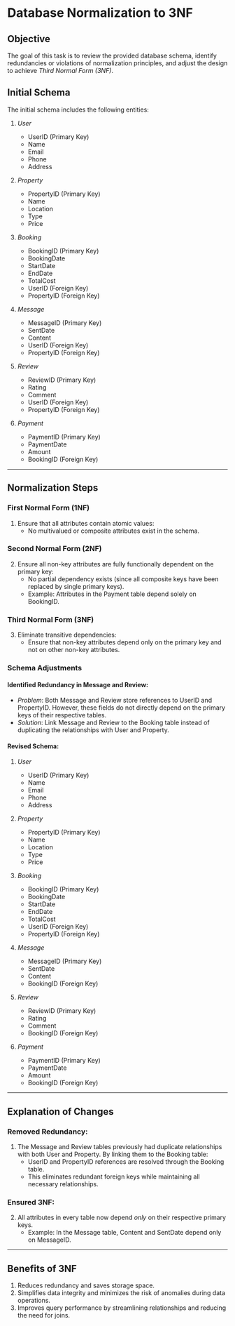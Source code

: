 # Database Normalization to 3NF

## Objective
The goal of this task is to review the provided database schema, identify redundancies or violations of normalization principles, and adjust the design to achieve *Third Normal Form (3NF)*.

## Initial Schema
The initial schema includes the following entities:

1. *User*
   - UserID (Primary Key)
   - Name
   - Email
   - Phone
   - Address

2. *Property*
   - PropertyID (Primary Key)
   - Name
   - Location
   - Type
   - Price

3. *Booking*
   - BookingID (Primary Key)
   - BookingDate
   - StartDate
   - EndDate
   - TotalCost
   - UserID (Foreign Key)
   - PropertyID (Foreign Key)

4. *Message*
   - MessageID (Primary Key)
   - SentDate
   - Content
   - UserID (Foreign Key)
   - PropertyID (Foreign Key)

5. *Review*
   - ReviewID (Primary Key)
   - Rating
   - Comment
   - UserID (Foreign Key)
   - PropertyID (Foreign Key)

6. *Payment*
   - PaymentID (Primary Key)
   - PaymentDate
   - Amount
   - BookingID (Foreign Key)

---

## Normalization Steps

### First Normal Form (1NF)
1. Ensure that all attributes contain atomic values:
   - No multivalued or composite attributes exist in the schema.

### Second Normal Form (2NF)
2. Ensure all non-key attributes are fully functionally dependent on the primary key:
   - No partial dependency exists (since all composite keys have been replaced by single primary keys).
   - Example: Attributes in the Payment table depend solely on BookingID.

### Third Normal Form (3NF)
3. Eliminate transitive dependencies:
   - Ensure that non-key attributes depend only on the primary key and not on other non-key attributes.

### Schema Adjustments
#### Identified Redundancy in Message and Review:
- *Problem*: Both Message and Review store references to UserID and PropertyID. However, these fields do not directly depend on the primary keys of their respective tables.
- *Solution*: Link Message and Review to the Booking table instead of duplicating the relationships with User and Property.

#### Revised Schema:
1. *User*
   - UserID (Primary Key)
   - Name
   - Email
   - Phone
   - Address

2. *Property*
   - PropertyID (Primary Key)
   - Name
   - Location
   - Type
   - Price

3. *Booking*
   - BookingID (Primary Key)
   - BookingDate
   - StartDate
   - EndDate
   - TotalCost
   - UserID (Foreign Key)
   - PropertyID (Foreign Key)

4. *Message*
   - MessageID (Primary Key)
   - SentDate
   - Content
   - BookingID (Foreign Key)

5. *Review*
   - ReviewID (Primary Key)
   - Rating
   - Comment
   - BookingID (Foreign Key)

6. *Payment*
   - PaymentID (Primary Key)
   - PaymentDate
   - Amount
   - BookingID (Foreign Key)

---

## Explanation of Changes
### Removed Redundancy:
1. The Message and Review tables previously had duplicate relationships with both User and Property. By linking them to the Booking table:
   - UserID and PropertyID references are resolved through the Booking table.
   - This eliminates redundant foreign keys while maintaining all necessary relationships.

### Ensured 3NF:
2. All attributes in every table now depend *only* on their respective primary keys.
   - Example: In the Message table, Content and SentDate depend only on MessageID.

---

## Benefits of 3NF
1. Reduces redundancy and saves storage space.
2. Simplifies data integrity and minimizes the risk of anomalies during data operations.
3. Improves query performance by streamlining relationships and reducing the need for joins.